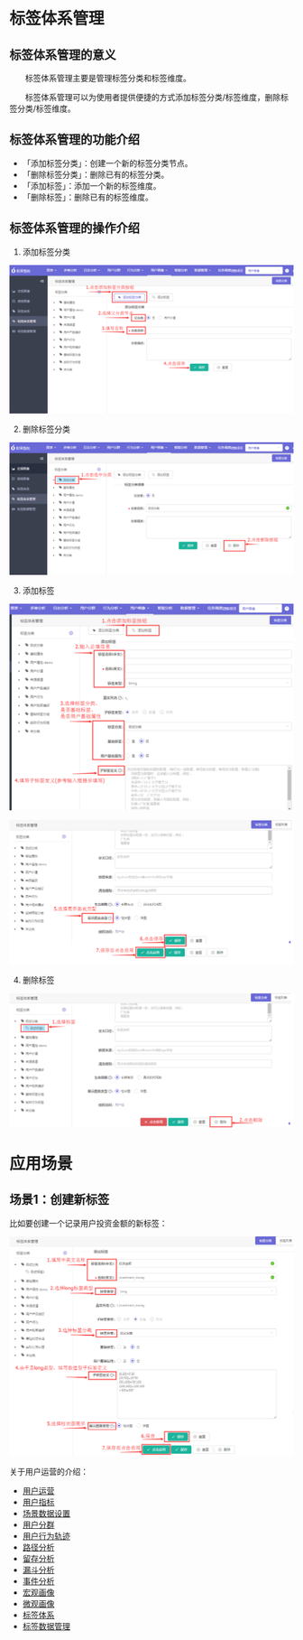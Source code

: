 # 标签体系管理

## 标签体系管理的意义
&emsp;&emsp;标签体系管理主要是管理标签分类和标签维度。

&emsp;&emsp;标签体系管理可以为使用者提供便捷的方式添加标签分类/标签维度，删除标签分类/标签维度。

## 标签体系管理的功能介绍  
  * 「添加标签分类」：创建一个新的标签分类节点。
  * 「删除标签分类」：删除已有的标签分类。
  * 「添加标签」：添加一个新的标签维度。
  * 「删除标签」：删除已有的标签维度。


## 标签体系管理的操作介绍  

1. 添加标签分类

![](/assets/user/tag-system-manager-1.png)

2. 删除标签分类

![](/assets/user/tag-system-manager-2.png)

3. 添加标签

![](/assets/user/tag-system-manager-3.png) 

![](/assets/user/tag-system-manager-4.png) 

4. 删除标签

![](/assets/user/tag-system-manager-5.png)   

# 应用场景

## 场景1：创建新标签
  比如要创建一个记录用户投资金额的新标签：
 
![](/assets/user/tag-system-manager-6.png) 


 


关于用户运营的介绍：
  * [用户运营](user-operation.md)
  * [用户指标](user-quota.md)
  * [场景数据设置](user-operation.md#scene-setting)
  * [用户分群](user-segmentation.md)
  * [用户行为轨迹](user-segmentation.md#behavior-trace)
  * [路径分析](path-analytics.md)
  * [留存分析](retation-analytics.md)
  * [漏斗分析](funnel-analytics.md)
  * [事件分析](event-analytics.md)
  * [宏观画像](macro-portrait.md)
  * [微观画像](micro-portrait.md)
  * [标签体系](tag-system.md)      
  * [标签数据管理](tag-data-manager.md)    